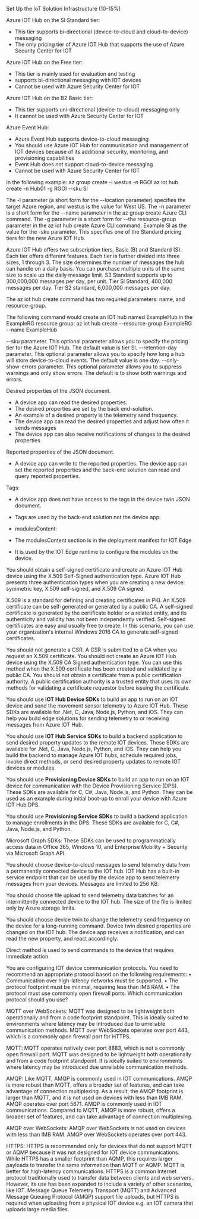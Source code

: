 Set Up the IoT Solution Infrastructure (10-15%)

Azure IOT Hub on the Sl Standard tier: 
* This tier supports bi-directional (device-to-cloud and cloud-to-device) messaging
* The only pricing tier of Azure IOT Hub that supports the use of Azure Security Center for IOT

Azure IOT Hub on the Free tier: 
* This tier is mainly used for evaluation and testing 
* supports bi-directional messaging with IOT devices 
* Cannot be used with Azure Security Center for IOT

Azure IOT Hub on the B2 Basic tier: 
* This tier supports uni-directional (device-to-cloud) messaging only 
* It cannot be used with Azure Security Center for IOT

Azure Event Hub:
* Azure Event Hub supports device-to-cloud messaging
* You should use Azure IOT Hub for communication and management of IOT devices because of its additional security, monitoring, and provisioning capabilities
* Event Hub does not support cloud-to-device messaging 
* Cannot be used with Azure Security Center for IOT

In the following example:
az group create -l westus -n RGOI 
az iot hub create -n Hub01 -g RGOI --sku Sl 

The -l parameter (a short form for the --location parameter) specifies the target Azure region, and westus is the value for West US. 
The -n parameter is a short form for the --name parameter in the az group create Azure CLI command. 
The -g parameter is a short form for --the resource-group parameter in the az iot hub create Azure CLI command. 
Example Sl as the value for the -sku parameter. This specifies one of the Standard pricing tiers for the new Azure IOT Hub. 

Azure IOT Hub offers two subscription tiers, Basic (B) and Standard (S). 
Each tier offers different features. 
Each tier is further divided into three sizes, 1 through 3. 
The size determines the number of messages the hub can handle on a daily basis. 
You can purchase multiple units of the same size to scale up the daily message limit. 
S3 Standard supports up to 300,000,000 messages per day, per unit. 
Tier Sl Standard, 400,000 messages per day. 
Tier S2 standard, 6,000,000 messages per day. 

The az iot hub create command has two required parameters: name, and resource-group. 

The following command would create an IOT hub named ExampleHub in the ExampleRG resource group: 
az iot hub create --resource-group ExampleRG --name ExampleHub

--sku parameter. This optional parameter allows you to specify the pricing tier for the Azure IOT Hub. The default value is tier Sl. 
--retention-day parameter. This optional parameter allows you to specify how long a hub will store device-to-cloud events. The default value is one day. 
--only-show-errors parameter. This optional parameter allows you to suppress warnings and only show errors. The default is to show both warnings and errors. 

Desired properties of the JSON document. 
* A device app can read the desired properties. 
* The desired properties are set by the back end-solution. 
* An example of a desired property is the telemetry send frequency. 
* The device app can read the desired properties and adjust how often it sends messages
* The device app can also receive notifications of changes to the desired properties

Reported properties of the JSON document. 
* A device app can write to the reported properties. 
The device app can set the reported properties and the back-end solution can read and query reported properties. 

Tags: 
* A device app does not have access to the tags in the device twin JSON document. 
* Tags are used by the back-end solution not the device app. 

* modulesContent: 
* The modulesContent section is in the deployment manifest for IOT Edge
* It is used by the IOT Edge runtime to configure the modules on the device. 

You should obtain a self-signed certificate and create an Azure IOT Hub device using the X.509 Self-Signed authentication type. 
Azure IOT Hub presents three authentication types when you are creating a new device: 
symmetric key, 
X.509 self-signed, 
and X.509 CA signed. 

X.509 is a standard for defining and creating certificates in PKI. 
An X.509 certificate can be self-generated or generated by a public CA. 
A self-signed certificate is generated by the certificate holder or a related entity, and its authenticity and validity has not been independently verified. Self-signed certificates are easy and usually free to create. In 
this scenario, you can use your organization's internal Windows 2016 CA to generate self-signed certificates. 

You should not generate a CSR. A CSR is submitted to a CA when you request an X.509 certificate. 
You should not create an Azure IOT Hub device using the X.509 CA Signed authentication type. You can use this method when the X.509 certificate has been created and validated by a public CA. 
You should not obtain a certificate from a public certification authority. A public certification authority is a trusted entity that uses its own methods for validating a certificate requestor before issuing the certificate. 

You should use **IOT Hub Device SDKs** to build an app to run on an IOT device and send the movement sensor telemetry to Azure IOT Hub. These SDKs are available for .Net, C, Java, Node.js, Python, and iOS. 
They can help you build edge solutions for sending telemetry to or receiving messages from Azure IOT Hub. 

You should use **IOT Hub Service SDKs** to build a backend application to send desired property updates to the remote IOT devices. 
These SDKs are available for .Net, C, Java, Node.js, Python, and iOS. They can help 
you build the backend to manage Azure IOT hubs, schedule required jobs, invoke direct methods, or send desired property updates to remote IOT devices or modules. 

You should use **Provisioning Device SDKs** to build an app to run on an IOT device for communication with the Device Provisioning Service (DPS). These SDKs are available for C, C#, Java, Node.js, and Python. They can be used as an example during initial boot-up to enroll your device with Azure IOT Hub DPS. 

You should use **Provisioning Service SDKs** to build a backend application to manage enrollments in the DPS. These SDKs are available for C, C#, Java, Node.js, and Python. 

Microsoft Graph SDKs: These SDKs can be used to programmatically access data in Office 365, Windows 10, and Enterprise Mobility + Security via Microsoft Graph API. 

You should choose device-to-cloud messages to send telemetry data from a permanently connected device to the IOT hub. IOT Hub has a built-in service endpoint that can be used by the device app to send telemetry messages from your devices. Messages are limited to 256 KB. 

You should choose file upload to send telemetry data batches for an intermittently connected device to the IOT hub. The size of the file is limited only by Azure storage limits. 

You should choose device twin to change the telemetry send frequency on the device for a long-running command. Device twin desired properties are changed on the IOT hub. The device app receives a notification, and can read the new property, and react accordingly. 

Direct method is used to send commands to the device that requires immediate action. 

You are configuring IOT device communication protocols. You need to recommend an appropriate protocol based on the following requirements: 
• Communication over high-latency networks must be supported. 
• The protocol footprint must be minimal, requiring less than IMB RAM. 
• The protocol must use commonly open firewall ports. 
Which communication protocol should you use? 

MQTT over WebSockets: MQTT was designed to be lightweight both operationally and from a code footprint standpoint. This is ideally suited to environments where latency may be introduced due to unreliable communication methods. MQTT over WebSockets operates over port 443, which is a commonly open firewall port for HTTPS. 

MQTT: MQTT operates natively over port 8883, which is not a commonly open firewall port.  MQTT was designed to be lightweight both operationally and from a code footprint standpoint. It is ideally suited to environments where latency may be introduced due unreliable communication methods.  

AMQP: Like MQTT, AMQP is commonly used in IOT communications. AMQP is more robust than MQTT, offers a broader set of features, and can take advantage of connection multiplexing. As a result, the AMQP footprint is larger than MQTT, and it is not used on devices with less than IMB RAM. 
AMQP operates over port 5671. AMQP is commonly used in IOT communications. Compared to MQTT, AMQP is more robust, offers a broader set of features, and can take advantage of 
connection multiplexing. 

AMQP over WebSockets: AMQP over WebSockets is not used on devices with less than IMB RAM. AMQP over WebSockets operates over port 443. 

HTTPS: HTTPS is recommended only for devices that do not support MQTT or AQMP because it was not designed for IOT device communications. While HTTPS has a smaller footprint than AQMP, this requires larger payloads to transfer the same information than MQTT or AQMP. MQTT is better for high-latency communications. 
HTTPS is a common Internet protocol traditionally used to transfer data between clients and web servers. However, its use has been expanded to include a variety of other 
scenarios, like IOT. Message Queue Telemetry Transport (MQTT) and Advanced Message Queuing Protocol (AMQP) support file uploads, but HTTPS is required when uploading from a physical IOT device e.g. an IOT camera that uploads large media files.

